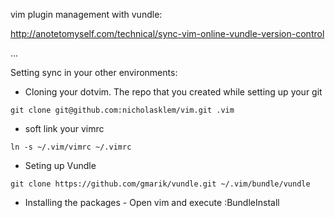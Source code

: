 vim plugin management with vundle:

http://anotetomyself.com/technical/sync-vim-online-vundle-version-control

...

Setting sync in your other environments:

* Cloning your dotvim. The repo that you created while setting up your git

```git clone git@github.com:nicholasklem/vim.git .vim```

* soft link your vimrc

```ln -s ~/.vim/vimrc ~/.vimrc```

* Seting up Vundle

```git clone https://github.com/gmarik/vundle.git ~/.vim/bundle/vundle```

* Installing the packages - Open vim and execute :BundleInstall
